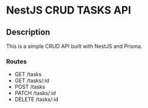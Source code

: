 # NestJS CRUD TASKS API

## Description

This is a simple CRUD API built with NestJS and Prisma.

### Routes

- GET /tasks
- GET /tasks/:id
- POST /tasks
- PATCH /tasks/:id
- DELETE /tasks/:id
